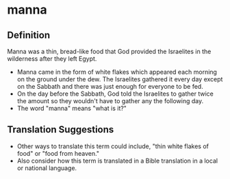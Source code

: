 # manna

## Definition

Manna was a thin, bread-like food that God provided the Israelites in the wilderness after they left Egypt.

* Manna came in the form of white flakes which appeared each morning on the ground under the dew. The Israelites gathered it every day except on the Sabbath and there was just enough for everyone to be fed.
* On the day before the Sabbath, God told the Israelites to gather twice the amount so they wouldn't have to gather any the following day.
* The word "manna" means "what is it?"


## Translation Suggestions



* Other ways to translate this term could include, "thin white flakes of food" or "food from heaven."
* Also consider how this term is translated in a Bible translation in a local or national language.